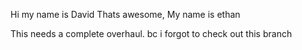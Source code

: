 Hi my name is David
Thats awesome, My name is ethan

This needs a complete overhaul. bc i forgot to check out this branch
